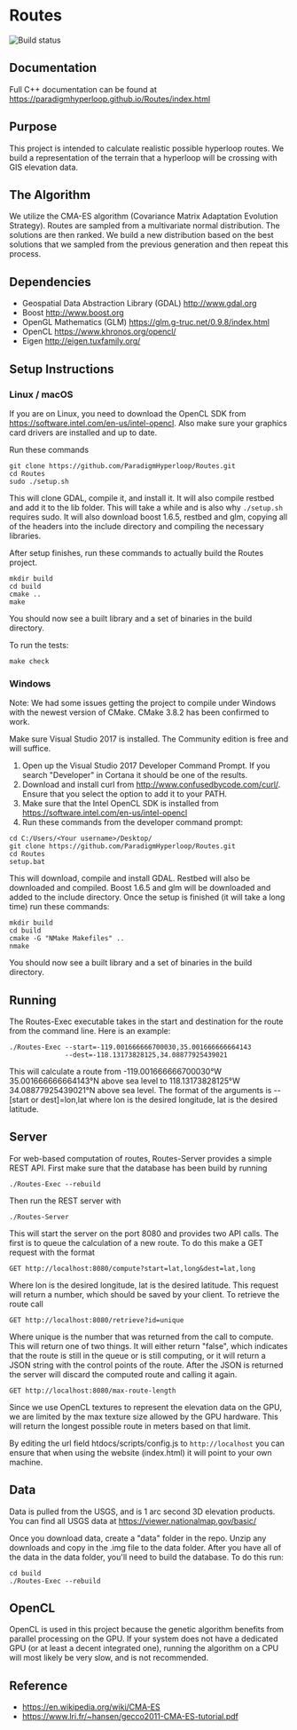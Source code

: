 # Routes
![Build status](https://travis-ci.org/ParadigmHyperloop/Routes.svg?branch=master "Build status (passing I hope)")

## Documentation
Full C++ documentation can be found at https://paradigmhyperloop.github.io/Routes/index.html

## Purpose
This project is intended to calculate realistic possible hyperloop routes. We build a representation of the terrain that a hyperloop will be crossing with GIS elevation data.

## The Algorithm
We utilize the CMA-ES algorithm (Covariance Matrix Adaptation Evolution Strategy). Routes are sampled from a multivariate normal distribution. The solutions are then ranked. We build a new distribution based on the best solutions that we sampled from the previous generation and then repeat this process.

## Dependencies

- Geospatial Data Abstraction Library (GDAL)  http://www.gdal.org
- Boost  http://www.boost.org
- OpenGL Mathematics (GLM) https://glm.g-truc.net/0.9.8/index.html
- OpenCL https://www.khronos.org/opencl/
- Eigen http://eigen.tuxfamily.org/

## Setup Instructions

### Linux / macOS
If you are on Linux, you need to download the OpenCL SDK from https://software.intel.com/en-us/intel-opencl. Also make sure your graphics card drivers are installed and up to date.


Run these commands
```
git clone https://github.com/ParadigmHyperloop/Routes.git
cd Routes
sudo ./setup.sh
```
This will clone GDAL, compile it, and install it. It will also compile restbed and add it to the lib folder. This will take a while and is also why `./setup.sh` requires sudo. It will also download boost 1.6.5, restbed and glm, copying all of the headers into the include directory and compiling the necessary libraries.


After setup finishes, run these commands to actually build the Routes project.
```
mkdir build
cd build
cmake ..
make
```
You should now see a built library and a set of binaries in the build directory.

To run the tests:
```
make check
```

### Windows
Note: We had some issues getting the project to compile under Windows with the newest version of CMake. CMake 3.8.2 has been confirmed to work.

Make sure Visual Studio 2017 is installed. The Community edition is free and will suffice.
1. Open up the Visual Studio 2017 Developer Command Prompt. If you search "Developer" in Cortana it should be one of the results.
2. Download and install curl from http://www.confusedbycode.com/curl/. Ensure that you select the option to add it to your PATH.
3. Make sure that the Intel OpenCL SDK is installed from https://software.intel.com/en-us/intel-opencl
4. Run these commands from the developer command prompt:
```
cd C:/Users/<Your username>/Desktop/
git clone https://github.com/ParadigmHyperloop/Routes.git
cd Routes
setup.bat
```
This will download, compile and install GDAL. Restbed will also be downloaded and compiled. Boost 1.6.5 and glm will be downloaded and added to the include directory. Once the setup is finished (it will take a long time) run these commands:
```
mkdir build
cd build
cmake -G "NMake Makefiles" ..
nmake
```
You should now see a built library and a set of binaries in the build directory.

## Running
The Routes-Exec executable takes in the start and destination for the route from the command line. Here is an example:
```
./Routes-Exec --start=-119.001666666700030,35.001666666664143
              --dest=-118.13173828125,34.08877925439021
```
This will calculate a route from -119.001666666700030°W 35.001666666664143°N above sea level to 118.13173828125°W 34.08877925439021°N above sea level. The format of the arguments is --[start or dest]=lon,lat where lon is the desired longitude, lat is the desired latitude.

## Server
For web-based computation of routes, Routes-Server provides a simple REST API.
First make sure that the database has been build by running
```
./Routes-Exec --rebuild
```
Then run the REST server with
```
./Routes-Server
```
This will start the server on the port 8080 and provides two API calls. The first is to queue the calculation of a new route. To do this make a GET request with the format
```
GET http://localhost:8080/compute?start=lat,long&dest=lat,long
```
Where lon is the desired longitude, lat is the desired latitude. This request will return a number, which should be saved by your client. To retrieve the route call
```
GET http://localhost:8080/retrieve?id=unique
```
Where unique is the number that was returned from the call to compute. This will return one of two things. It will either return "false", which indicates that the route is still in the queue or is still computing, or it will return a JSON string with the control points of the route. After the JSON is returned the server will discard the computed route and calling it again.
```
GET http://localhost:8080/max-route-length
````
Since we use OpenCL textures to represent the elevation data on the GPU, we are limited by the max texture size allowed by the GPU hardware. This will return the longest possible route in meters based on that limit.

By editing the url field htdocs/scripts/config.js to `http://localhost` you can ensure that when using the website (index.html) it will point to your own machine.

## Data
Data is pulled from the USGS, and is 1 arc second 3D elevation products. You can find all USGS data at https://viewer.nationalmap.gov/basic/

Once you download data, create a "data" folder in the repo. Unzip any downloads and copy in the .img file to the data folder. After you have all of the data in the data folder, you'll need to build the database. To do this run:
```
cd build
./Routes-Exec --rebuild
```

## OpenCL
OpenCL is used in this project because the genetic algorithm benefits from parallel processing on the GPU. If your system does not have a dedicated GPU (or at least a decent integrated one), running the algorithm on a CPU will most likely be very slow, and is not recommended.

## Reference
- https://en.wikipedia.org/wiki/CMA-ES
- https://www.lri.fr/~hansen/gecco2011-CMA-ES-tutorial.pdf
